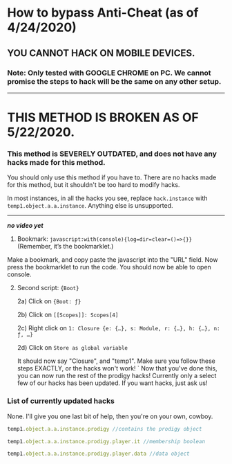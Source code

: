 # How to bypass Anti-Cheat (as of 4/24/2020)

## YOU CANNOT HACK ON MOBILE DEVICES.

### Note: Only tested with GOOGLE CHROME on PC. We cannot promise the steps to hack will be the same on any other setup.

---

# THIS METHOD IS BROKEN AS OF 5/22/2020.
### This method is SEVERELY OUTDATED, and does not have any hacks made for this method.

You should only use this method if you have to. There are no hacks made for this method, but it shouldn't be too hard to modify hacks.

In most instances, in all the hacks you see, replace `hack.instance` with `temp1.object.a.a.instance`.
Anything else is unsupported. 

---

**_no video yet_**

1. Bookmark: `javascript:with(console){log=dir=clear=()=>{}}` (Remember, it’s the bookmarklet.)

Make a bookmark, and copy paste the javascript into the "URL" field. Now press the bookmarklet to run the code. You should now be able to
open console.

2. Second script: `{Boot}`

    2a) Click on `{Boot: ƒ}`

    2b) Click on `[[Scopes]]: Scopes[4]`

    2c) Right click on `1: Closure {e: {…}, s: Module, r: {…}, h: {…}, n: ƒ, …}`

    2d) Click on `Store as global variable`

    It should now say "Closure", and "temp1". Make sure you follow these steps EXACTLY, or the hacks won't work!
`
Now that you've done this, you can now run the rest of the prodigy hacks! Currently only a select few of our hacks has been updated.
If you want hacks, just ask us!

### List of currently updated hacks

None. I'll give you one last bit of help, then you're on your own, cowboy.

```javascript
temp1.object.a.a.instance.prodigy //contains the prodigy object

temp1.object.a.a.instance.prodigy.player.it //membership boolean

temp1.object.a.a.instance.prodigy.player.data //data object
```

